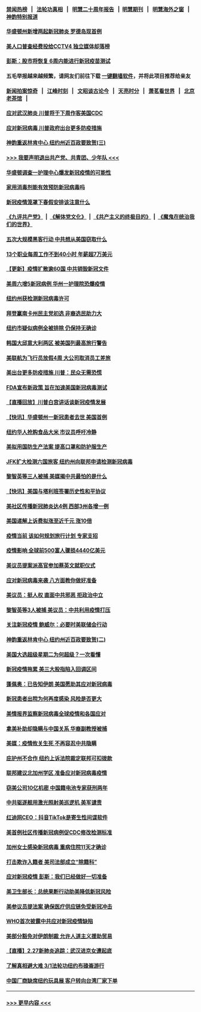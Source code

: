 #### [禁闻热榜](热点新闻.md?=0)  &nbsp;&nbsp;|&nbsp;&nbsp; [法轮功真相](https://github.com/gfw-breaker/truth/blob/master/README.md?=0) &nbsp;&nbsp;|&nbsp;&nbsp; [明慧二十周年报告](https://github.com/gfw-breaker/mh-reports/blob/master/README.md?=0) &nbsp;&nbsp;|&nbsp;&nbsp;[明慧期刊](https://github.com/gfw-breaker/mh-qikan) &nbsp;&nbsp;|&nbsp;&nbsp; [明慧海外之窗](https://github.com/gfw-breaker/mh-news/blob/master/README.md?=0) &nbsp;&nbsp;|&nbsp;&nbsp; [神韵特别报道](https://github.com/gfw-breaker/mh-news/blob/master/shenyun.md?=0)
#### [华盛顿州新增两起新冠肺炎 罗德岛现首例](../pages/nsc412/n11907757.md?t=03020731) 
#### [美人口普查经费投给CCTV4 独立媒体却落榜](../pages/nsc412/n11905776.md?t=03020731) 
#### [彭斯：股市将恢复 6周内能进行新冠疫苗测试](../pages/nsc412/n11907550.md?t=03020731) 
#### 五毛举报越来越频繁，请网友们前往下载 [一键翻墙软件](https://github.com/gfw-breaker/ssr-accounts)，并将此项目推荐给亲友
#### [新闻拍案惊奇](https://github.com/gfw-breaker/banned-news/blob/master/pages/link4.md) &nbsp;&nbsp;|&nbsp;&nbsp; [江峰时刻](https://github.com/gfw-breaker/banned-news/blob/master/pages/link4.md) &nbsp;&nbsp;|&nbsp;&nbsp; [文昭谈古论今](https://github.com/gfw-breaker/banned-news/blob/master/pages/link4.md) &nbsp;&nbsp;|&nbsp;&nbsp; [天亮时分](https://github.com/gfw-breaker/banned-news/blob/master/pages/link4.md) &nbsp;&nbsp;|&nbsp;&nbsp; [萧茗看世界](https://github.com/gfw-breaker/banned-news/blob/master/pages/link4.md) &nbsp;&nbsp;|&nbsp;&nbsp; [北京老茶馆](https://github.com/gfw-breaker/banned-news/blob/master/pages/link4.md) &nbsp;&nbsp;|&nbsp;&nbsp; 
#### [应对武汉肺炎 川普将于下周作客美国CDC](../pages/nsc412/n11907493.md?t=03020731) 
#### [应对新冠病毒 川普政府出台更多防疫措施](../pages/nsc412/n11907354.md?t=03020731) 
#### [神韵重返林肯中心 纽约州近百政要致贺(三)](../pages/nsc412/n11904356.md?t=03020731) 
#### [>>> 我要声明退出共产党、共青团、少年队 <<<](https://github.com/begood0513/goodnews/blob/master/quit/letter.md) 
#### [华盛顿调查一护理中心爆发新冠疫情的可能性](../pages/nsc412/n11907230.md?t=03020731) 
#### [家用消毒剂能有效预防新冠病毒吗](../pages/nsc412/n11905553.md?t=03020731) 
#### [新冠疫情笼罩下春假安排该注意什么](../pages/nsc412/n11906890.md?t=03020731) 
#### [《九评共产党》](https://github.com/begood0513/9ping.md/blob/master/README.md) &nbsp;|&nbsp; [《解体党文化》](../../../../jtdwh.md/blob/master/README.md)  &nbsp;|&nbsp; [《共产主义的终极目的》](../../../../gczydzjmd.md/blob/master/README.md) &nbsp;|&nbsp; [《魔鬼在统治我们的世界》](../../../../mgztzwmdsj.md/blob/master/README.md) 
#### [五次大规模黑客行动 中共想从美国窃取什么](../pages/nsc412/n11899124.md?t=03020731) 
#### [13个职业每周工作不到40小时 年薪超7万美元](../pages/nsc412/n11893686.md?t=03020731) 
#### [【更新】疫情扩散逾60国 中共销毁新冠文件](../pages/nsc412/n11890652.md?t=03020731) 
#### [美周六增5新冠病例 华州一护理院恐爆疫情](../pages/nsc412/n11905823.md?t=03020731) 
#### [纽约州获检测新冠病毒许可](../pages/nsc412/n11906069.md?t=03020731) 
#### [拜登赢南卡州民主党初选 非裔选民助力大](../pages/nsc412/n11905930.md?t=03020731) 
#### [纽约市疑似病例全被排除 仍保持无确诊](../pages/nsc412/n11906039.md?t=03020731) 
#### [韩国大邱意大利两区 被美国列最高旅行警告](../pages/nsc412/n11905944.md?t=03020731) 
#### [美联航为飞行员放假4周 大公司取消员工差旅](../pages/nsc412/n11905894.md?t=03020731) 
#### [美出台更多防疫措施 川普：民众无需恐慌](../pages/nsc412/n11905747.md?t=03020731) 
#### [FDA宣布新政策 旨在加速美国新冠病毒测试](../pages/nsc412/n11905693.md?t=03020731) 
#### [【直播回放】川普白宫讲话谈新冠疫情发展](../pages/nsc412/n11905588.md?t=03020731) 
#### [【快讯】华盛顿州一新冠患者去世 美国首例](../pages/nsc412/n11905571.md?t=03020731) 
#### [纽约华人抢购食品大米 市议员呼吁冷静](../pages/nsc412/n11904453.md?t=03020731) 
#### [美拟用国防生产法案 提高口罩和防护服生产](../pages/nsc412/n11905517.md?t=03020731) 
#### [JFK扩大检测六国旅客 纽约州向联邦申请检测新冠病毒](../pages/nsc412/n11905491.md?t=03020731) 
#### [黎智英等三人被捕 美媒揭中共最怕的是什么](../pages/nsc412/n11905316.md?t=03020731) 
#### [【快讯】美国与塔利班签署历史性和平协议](../pages/nsc412/n11905172.md?t=03020731) 
#### [美社区传播新冠肺炎达4例 西部3州各增一例](../pages/nsc412/n11904070.md?t=03020731) 
#### [美国递解上诉费拟涨至近千元  涨10倍](../pages/nsc412/n11904466.md?t=03020731) 
#### [疫情当前 该如何规划旅行计划 专家支招](../pages/nsc412/n11903865.md?t=03020731) 
#### [疫情影响 全球前500富人骤损4440亿美元](../pages/nsc412/n11904283.md?t=03020731) 
#### [美议员提案派高官参加蔡英文就职仪式](../pages/nsc412/n11904166.md?t=03020731) 
#### [应对新冠病毒来袭 八方面教你做好准备](../pages/nsc412/n11903736.md?t=03020731) 
#### [美议员：挺人权 直面中共邪恶 拒政治中立](../pages/nsc412/n11903790.md?t=03020731) 
#### [黎智英等3人被捕 美议员：中共利用疫情打压](../pages/nsc412/n11903768.md?t=03020731) 
#### [关注新冠疫情 鲍威尔：必要时美联储会行动](../pages/nsc412/n11903672.md?t=03020731) 
#### [神韵重返林肯中心 纽约州近百政要致贺(二)](../pages/nsc412/n11897500.md?t=03020731) 
#### [美国大选超级星期二为何超级？一次看懂](../pages/nsc412/n11903490.md?t=03020731) 
#### [新冠疫情拖累 美三大股指陷入回调区间](../pages/nsc412/n11903211.md?t=03020731) 
#### [蓬佩奥：已告知伊朗 美国愿助其应对新冠病毒](../pages/nsc412/n11903212.md?t=03020731) 
#### [新冠患者出院为何再度感染 风险是否更大](../pages/nsc412/n11903262.md?t=03020731) 
#### [美情报界监察新冠病毒全球疫情和各国应对](../pages/nsc412/n11903098.md?t=03020731) 
#### [拿美补助却隐瞒与中国关系 华裔副教授被捕](../pages/nsc412/n11901687.md?t=03020731) 
#### [美媒：疫情攸关生死 不再容忍中共隐瞒](../pages/nsc412/n11901694.md?t=03020731) 
#### [庇护州不合作  纽约上诉法院裁定联邦可扣拨款](../pages/nsc412/n11902238.md?t=03020731) 
#### [联邦建议北加州学区 准备应对新冠病毒疫情](../pages/nsc412/n11902448.md?t=03020731) 
#### [窃美公司10亿机密 中国籍电池专家获刑两年](../pages/nsc412/n11901996.md?t=03020731) 
#### [中共驱逐舰用激光照射美巡逻机 美军谴责](../pages/nsc412/n11901964.md?t=03020731) 
#### [红迪网CEO：抖音TikTok是寄生性间谍软件](../pages/nsc412/n11901675.md?t=03020731) 
#### [美首例社区传播新冠病例促CDC修改检测标准](../pages/nsc412/n11901490.md?t=03020731) 
#### [加州女士感染新冠病毒 重病住院11天才确诊](../pages/nsc412/n11901246.md?t=03020731) 
#### [打击欺诈入籍者 美司法部成立“除籍科”](../pages/nsc412/n11901364.md?t=03020731) 
#### [应对新冠疫情 彭斯：我们已经做好一切准备](../pages/nsc412/n11901268.md?t=03020731) 
#### [美卫生部长：总统果断行动助美降低新冠风险](../pages/nsc412/n11900906.md?t=03020731) 
#### [美参议员提法案 确保医疗供应链免受新冠冲击](../pages/nsc412/n11901144.md?t=03020731) 
#### [WHO首次披露中共应对新冠疫情缺陷](../pages/nsc412/n11900978.md?t=03020731) 
#### [美部分豁免对伊朗制裁 允许人道主义援助贸易](../pages/nsc412/n11900859.md?t=03020731) 
#### [【直播】2.27新肺炎追踪：武汉进京女遭起底](../pages/nsc412/n11900415.md?t=03020731) 
#### [了解真相避大难 3/1法轮功纽约布碌崙游行](../pages/nsc412/n11899501.md?t=03020731) 
#### [中国厂商缺席纽约玩具展  客户转向台湾厂家下单](../pages/nsc412/n11899505.md?t=03020731) 

----
#### [ >>> 更早内容 <<< ](../indexes/nsc412-earlier.md)
